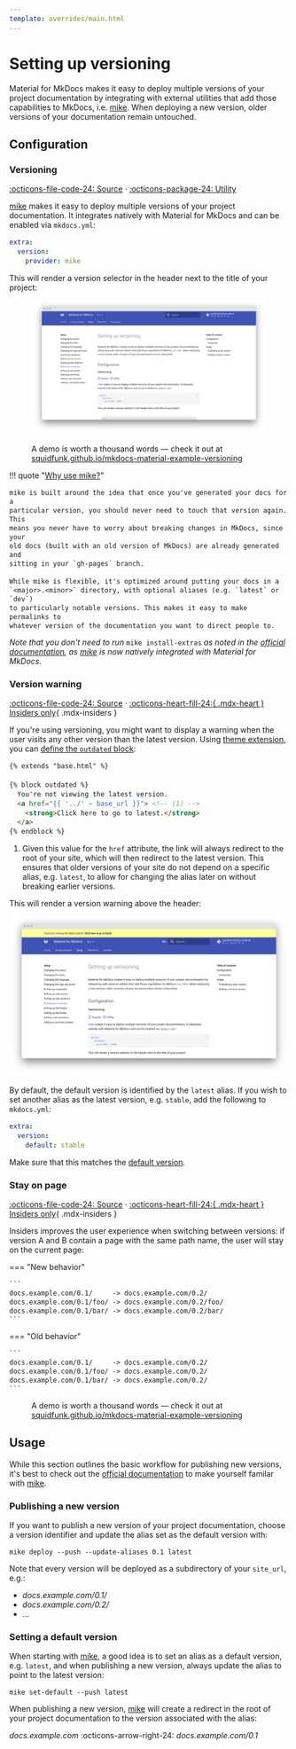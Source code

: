 ```yaml
---
template: overrides/main.html
---
```


# Setting up versioning

Material for MkDocs makes it easy to deploy multiple versions of your project
documentation by integrating with external utilities that add those capabilities
to MkDocs, i.e. [mike][1]. When deploying a new version, older versions of your
documentation remain untouched.

  [1]: https://github.com/jimporter/mike

## Configuration

### Versioning

[:octicons-file-code-24: Source][2] ·
[:octicons-package-24: Utility][1]

[mike][1] makes it easy to deploy multiple versions of your project
documentation. It integrates natively with Material for MkDocs and can be
enabled via `mkdocs.yml`:

``` yaml
extra:
  version:
    provider: mike
```

This will render a version selector in the header next to the title of your
project:

<figure markdown="1">

[![Version selection][3]][3]

  <figcaption markdown="1">

A demo is worth a thousand words — check it out at
[squidfunk.github.io/mkdocs-material-example-versioning][4]

  </figcaption>
</figure>

!!! quote "[Why use mike?][5]"

    mike is built around the idea that once you've generated your docs for a
    particular version, you should never need to touch that version again. This
    means you never have to worry about breaking changes in MkDocs, since your
    old docs (built with an old version of MkDocs) are already generated and
    sitting in your `gh-pages` branch.

    While mike is flexible, it's optimized around putting your docs in a
    `<major>.<minor>` directory, with optional aliases (e.g. `latest` or `dev`)
    to particularly notable versions. This makes it easy to make permalinks to
    whatever version of the documentation you want to direct people to.

_Note that you don't need to run_ `mike install-extras` _as noted in the
[official documentation][6], as [mike][1] is now natively integrated with
Material for MkDocs._

  [2]: https://github.com/squidfunk/mkdocs-material/blob/master/src/partials/header.html
  [3]: ../assets/screenshots/versioning.png
  [4]: https://squidfunk.github.io/mkdocs-material-example-versioning/
  [5]: https://github.com/jimporter/mike#why-use-mike
  [6]: https://github.com/jimporter/mike#usage

### Version warning

[:octicons-file-code-24: Source][7] ·
[:octicons-heart-fill-24:{ .mdx-heart } Insiders only][7]{ .mdx-insiders }

If you're using versioning, you might want to display a warning when the user
visits any other version than the latest version. Using [theme extension][8],
you can [define the `outdated` block][9]:

``` html
{% extends "base.html" %}

{% block outdated %}
  You're not viewing the latest version.
  <a href="{{ '../' ~ base_url }}"> <!-- (1) -->
    <strong>Click here to go to latest.</strong>
  </a>
{% endblock %}
```

1. Given this value for the `href` attribute, the link will always redirect to 
   the root of your site, which will then redirect to the latest version. This
   ensures that older versions of your site do not depend on a specific alias,
   e.g. `latest`, to allow for changing the alias later on without breaking
   earlier versions.

This will render a version warning above the header:

[![Version warning][10]][10]

By default, the default version is identified by the `latest` alias. If you
wish to set another alias as the latest version, e.g. `stable`, add the
following to `mkdocs.yml`:

``` yaml
extra:
  version:
    default: stable
```

Make sure that this matches the [default version][11].

  [7]: ../insiders/index.md
  [8]: ../customization.md#extending-the-theme
  [9]: ../customization.md#overriding-blocks-recommended
  [10]: ../assets/screenshots/version-warning.png
  [11]: #setting-a-default-version

### Stay on page

[:octicons-file-code-24: Source][7] ·
[:octicons-heart-fill-24:{ .mdx-heart } Insiders only][7]{ .mdx-insiders }

Insiders improves the user experience when switching between versions: if
version A and B contain a page with the same path name, the user will stay on
the current page:

=== "New behavior"

    ```
    docs.example.com/0.1/     -> docs.example.com/0.2/
    docs.example.com/0.1/foo/ -> docs.example.com/0.2/foo/
    docs.example.com/0.1/bar/ -> docs.example.com/0.2/bar/
    ```

=== "Old behavior"

    ```
    docs.example.com/0.1/     -> docs.example.com/0.2/
    docs.example.com/0.1/foo/ -> docs.example.com/0.2/
    docs.example.com/0.1/bar/ -> docs.example.com/0.2/
    ```

<figure markdown="1">
  <figcaption markdown="1">

A demo is worth a thousand words — check it out at
[squidfunk.github.io/mkdocs-material-example-versioning][4]

  </figcaption>
</figure>


## Usage

While this section outlines the basic workflow for publishing new versions, 
it's best to check out the [official documentation][6] to make yourself familar
with [mike][1].

### Publishing a new version

If you want to publish a new version of your project documentation, choose a
version identifier and update the alias set as the default version with:

```
mike deploy --push --update-aliases 0.1 latest
```

Note that every version will be deployed as a subdirectory of your `site_url`,
e.g.:

- _docs.example.com/0.1/_
- _docs.example.com/0.2/_
- ...

### Setting a default version

When starting with [mike][1], a good idea is to set an alias as a default
version, e.g. `latest`, and when publishing a new version, always update the
alias to point to the latest version:

```
mike set-default --push latest
```

When publishing a new version, [mike][1] will create a redirect in the root of
your project documentation to the version associated with the alias:

_docs.example.com_ :octicons-arrow-right-24: _docs.example.com/0.1_
